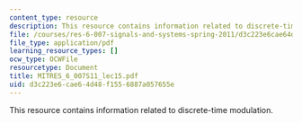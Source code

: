 ```yaml
---
content_type: resource
description: This resource contains information related to discrete-time modulation.
file: /courses/res-6-007-signals-and-systems-spring-2011/d3c223e6cae64d48f1556887a057655e_MITRES_6_007S11_lec15.pdf
file_type: application/pdf
learning_resource_types: []
ocw_type: OCWFile
resourcetype: Document
title: MITRES_6_007S11_lec15.pdf
uid: d3c223e6-cae6-4d48-f155-6887a057655e
---
```

This resource contains information related to discrete-time modulation.

